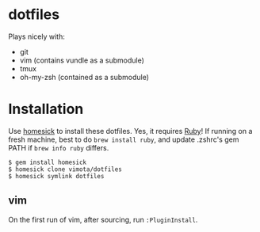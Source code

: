 # dotfiles
Plays nicely with:

- git
- vim (contains vundle as a submodule)
- tmux
- oh-my-zsh (contained as a submodule)

# Installation
Use [homesick](https://github.com/technicalpickles/homesick) to install these dotfiles. Yes, it requires [Ruby](http://ruby-lang.org)! If running on a fresh machine, best to do `brew install ruby`, and update .zshrc's gem PATH if `brew info ruby` differs.

    $ gem install homesick
    $ homesick clone vimota/dotfiles
    $ homesick symlink dotfiles

## vim
On the first run of vim, after sourcing, run `:PluginInstall`.
